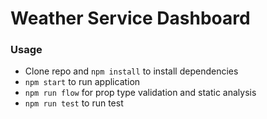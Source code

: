 # Weather Service Dashboard

### Usage

* Clone repo and `npm install` to install dependencies
* `npm start` to run application
* `npm run flow` for prop type validation and static analysis
* `npm run test` to run test
